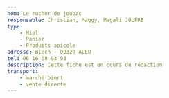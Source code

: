 ```yaml
---
nom: Le rucher de joubac
responsable: Christian, Maggy, Magali JOLFRE
type:
    - Miel
    - Panier
    - Produits apicole
adresse: Biech - 09320 ALEU
tel: 06 16 08 93 93
description: Cette fiche est en cours de rédaction
transport:
    - marché biert
    - vente directe
---
```

